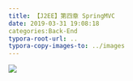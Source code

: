 ```yaml
---
title: 【J2EE】第四章 SpringMVC
date: 2019-03-31 19:08:18
categories:Back-End
typora-root-url: ..
typora-copy-images-to: ../images
---
```


![](/images/201903311907590.png)
